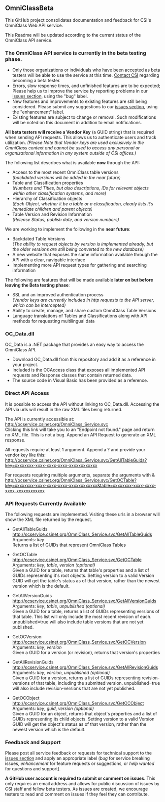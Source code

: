 ## OmniClassBeta
This GitHub project consolidates documentation and feedback for CSI's OmniClass Web API service.

This Readme will be updated according to the current status of the OmniClass API service.

### The OmniClass API service is currently in the beta testing phase.
- Only those organizations or individuals who have been accepted as beta testers will be able to use the service at this time.  [Contact CSI](mailto:csi@csinet.org) regarding becoming a beta tester.
- Errors, slow response times, and unfinished features are to be expected;  Please help us to improve the service by reporting problems in our [issues section](https://github.com/csi-net/OmniClassBeta/issues), using the "bug" label.
- New features and improvements to existing features are still being considered.  Please submit any suggestions to our [issues section](https://github.com/csi-net/OmniClassBeta/issues), using the "enhancement" label.
- Existing features are subject to change or removal.  Such modifications will be noted on this document in addition to email notifications.

**All beta testers will receive a Vendor Key** (a GUID string) that is required when sending API requests.  This allows us to authenticate users and track utilization.  *(Please Note that Vendor keys are used exclusively in the OmniClass context and cannot be used to access any personal or organizational information in any system outside of CSI offices.)*

The following list describes what is available **now** through the API:
- Access to the most recent OmniClass table versions  
*(backdated versions will be added in the near future)*
- Table and Classification properties  
*(Numbers and Titles, but also descriptions, IDs for relevant objects within other classification systems, and more)*
- Hierarchy of Classification objects  
*(Each Object, whether it be a table or a classification, clearly lists it’s immediate children and parent objects)*
- Table Version and Revision Information  
*(Release Status, publish date, and version numbers)*

We are working to implement the following in the **near future**:
- Backdated Table Versions  
*(The ability to request objects by version is implemented already, but the older versions are still being converted to the new database)*
- A new website that exposes the same information available through the API with a clear, navigable interface
- Implementing more API request types for gathering and searching information

The following are features that will be made available **later on but before leaving the Beta testing phase**:
- SSL and an improved authentication process  
*(Vendor keys are currently included in http requests to the API server, which can be intercepted)*
- Ability to create, manage, and share custom OmniClass Table Versions  
- Language translations of Tables and Classifications along with API methods for requesting multilingual data



### OC_Data.dll
OC_Data is a .NET package that provides an easy way to access the OmniClass API.

- Download OC_Data.dll from this repository and add it as a reference in your project.
- Included is the OCAccess class that exposes all implemented API requests and Response classes that contain returned data.
- The source code in Visual Basic has been provided as a reference.

### Direct API Access
It is possible to access the API without linking to OC_Data.dll.  Accessing the API via urls will result in the raw XML files being returned.

The API is currently accessible at:  
http://ocservice.csinet.org/OmniClass_Service.svc  
Clicking this link will take you to an "Endpoint not found." page and return no XML file.  This is not a bug.  Append an API Request to generate an XML response.

All requests require at least 1 argument.  Append a ? and provide your vendor key like this:  
http://ocservice.csinet.org/OmniClass_Service.svc/GetAllTableGuids?key=xxxxxxxx-xxxx-xxxx-xxxx-xxxxxxxxxxxx

For requests requiring multiple arguments, separate the arguments with &  
http://ocservice.csinet.org/OmniClass_Service.svc/GetOCTable?key=xxxxxxxx-xxxx-xxxx-xxxx-xxxxxxxxxxxx&table=xxxxxxxx-xxxx-xxxx-xxxx-xxxxxxxxxxxx

### API Requests Currently Available

The following requests are implemented.  Visiting these urls in a browser will show the XML file returned by the request.

- GetAllTableGuids  
http://ocservice.csinet.org/OmniClass_Service.svc/GetAllTableGuids  
Arguments: *key*  
Returns a list of GUIDs that represent OmniClass Tables

- GetOCTable  
http://ocservice.csinet.org/OmniClass_Service.svc/GetOCTable  
Arguments: *key*, *table*, *version (optional)*  
Given a GUID for a table, returns that table's properties and a list of GUIDs representing it's root objects.  Setting version to a valid Version GUID will get the table's status as of that version, rather than the newest version which is the default.

- GetAllVersionGuids  
http://ocservice.csinet.org/OmniClass_Service.svc/GetAllVersionGuids  
Arguments: *key*, *table*, *unpublished (optional)*  
Given a GUID for a table, returns a list of GUIDs representing versions of that table.  This list will only include the most recent revision of each.  unpublished=true will also include table versions that are not yet published.

- GetOCVersion  
http://ocservice.csinet.org/OmniClass_Service.svc/GetOCVersion  
Arguments: *key*, *version*  
Given a GUID for a version (or revision), returns that version's properties

- GetAllRevisionGuids  
http://ocservice.csinet.org/OmniClass_Service.svc/GetAllRevisionGuids  
Arguments: *key*, *version*, *unpublished (optional)*  
Given a GUID for a version, returns a list of GUIDs representing revision-versions of that table, including the submitted version.  unpublished=true will also include revision-versions that are not yet published.

- GetOCObject  
http://ocservice.csinet.org/OmniClass_Service.svc/GetOCObject  
Arguments: *key*, *guid*, *version (optional)*  
Given a GUID for an object, returns that object's properties and a list of GUIDs representing its child objects.  Setting version to a valid Version GUID will get the object's status as of that version, rather than the newest version which is the default.

### Feedback and Support
Please post all service feedback or requests for technical support to the [issues section](https://github.com/csi-net/OmniClassBeta/issues) and apply an appropriate label (*bug* for service breaking issues, *enhancement* for feature requests or suggestions, or *help wanted* for questions and support).

**A GitHub user account is required to submit or comment on issues**. This only requires an email address and allows for public discussion of issues by CSI staff and fellow beta testers. As issues are created, we encourage testers to read and comment on issues if they feel they can contribute.